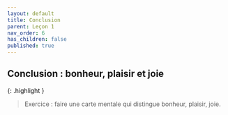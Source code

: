 ```yaml
---
layout: default
title: Conclusion
parent: Leçon 1
nav_order: 6
has_children: false
published: true
---
```

## Conclusion : bonheur, plaisir et joie

{: .highlight }
> Exercice : faire une carte mentale qui distingue bonheur, plaisir, joie.
